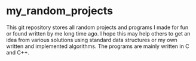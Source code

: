 my_random_projects
==================

This git repository stores all random projects and programs I made for fun or found written by me long time ago. I hope this may help others to get an idea from various solutions using standard data structures or my own written and implemented algorithms. The programs are mainly written in C and C++.
